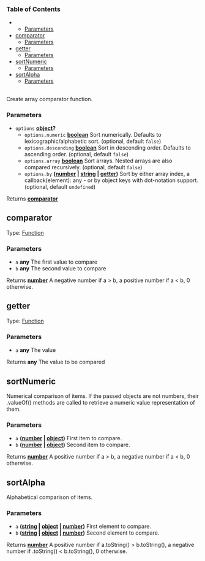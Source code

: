 <!-- Generated by documentation.js. Update this documentation by updating the source code. -->

### Table of Contents

-   -   [Parameters][1]
-   [comparator][2]
    -   [Parameters][3]
-   [getter][4]
    -   [Parameters][5]
-   [sortNumeric][6]
    -   [Parameters][7]
-   [sortAlpha][8]
    -   [Parameters][9]

## 

Create array comparator function.

### Parameters

-   `options` **[object][10]?** 
    -   `options.numeric` **[boolean][11]** Sort numerically. Defaults to lexicographic/alphabetic sort. (optional, default `false`)
    -   `options.descending` **[boolean][11]** Sort in descending order. Defaults to ascending order. (optional, default `false`)
    -   `options.array` **[boolean][11]** Sort arrays. Nested arrays are also compared recursively. (optional, default `false`)
    -   `options.by` **([number][12] \| [string][13] \| [getter][14])** Sort by either array index, a callback(element): any - or by object keys with dot-notation support. (optional, default `undefined`)

Returns **[comparator][15]** 

## comparator

Type: [Function][16]

### Parameters

-   `a` **any** The first value to compare
-   `b` **any** The second value to compare

Returns **[number][12]** A negative number if a > b, a positive number if a &lt; b, 0 otherwise.

## getter

Type: [Function][16]

### Parameters

-   `a` **any** The value

Returns **any** The value to be compared

## sortNumeric

Numerical comparison of items. If the passed objects are not numbers, their .valueOf() methods are called to retrieve a numeric value representation of them.

### Parameters

-   `a` **([number][12] \| [object][10])** First item to compare.
-   `b` **([number][12] \| [object][10])** Second item to compare.

Returns **[number][12]** A positive number if a > b, a negative number if a &lt; b, 0 otherwise.

## sortAlpha

Alphabetical comparison of items.

### Parameters

-   `a` **([string][13] \| [object][10] \| [number][12])** First element to compare.
-   `b` **([string][13] \| [object][10] \| [number][12])** Second element to compare.

Returns **[number][12]** A positive number if a.toString() > b.toString(), a negative number if .toString() &lt; b.toString(), 0 otherwise.

[1]: #parameters

[2]: #comparator

[3]: #parameters-1

[4]: #getter

[5]: #parameters-2

[6]: #sortnumeric

[7]: #parameters-3

[8]: #sortalpha

[9]: #parameters-4

[10]: https://developer.mozilla.org/docs/Web/JavaScript/Reference/Global_Objects/Object

[11]: https://developer.mozilla.org/docs/Web/JavaScript/Reference/Global_Objects/Boolean

[12]: https://developer.mozilla.org/docs/Web/JavaScript/Reference/Global_Objects/Number

[13]: https://developer.mozilla.org/docs/Web/JavaScript/Reference/Global_Objects/String

[14]: #getter

[15]: #comparator

[16]: https://developer.mozilla.org/docs/Web/JavaScript/Reference/Statements/function
